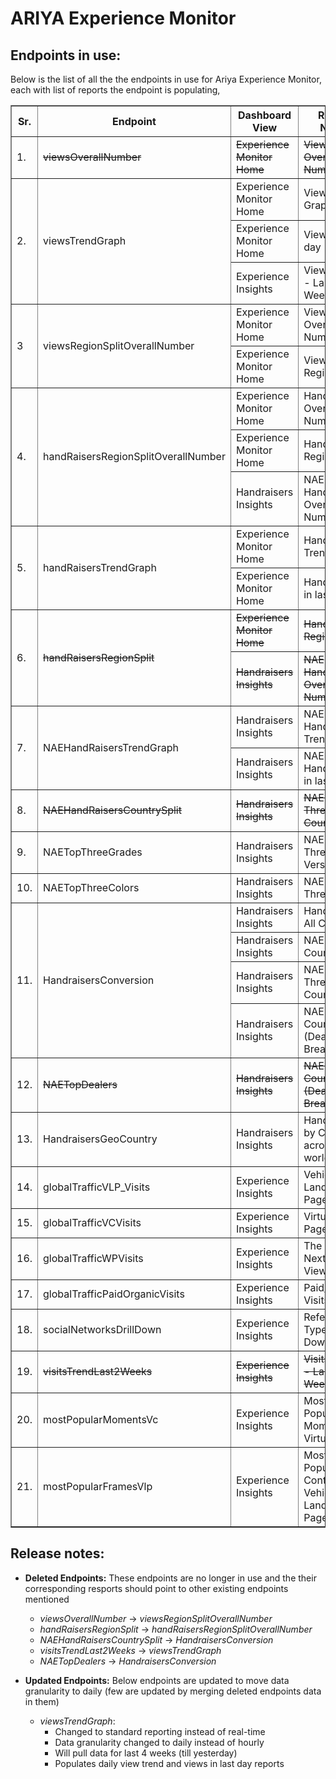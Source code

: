# ARIYA Experience Monitor

## Endpoints in use:

Below is the list of all the the endpoints in use for Ariya Experience Monitor, each with list of reports the endpoint is populating,

<table border=1>
<thead>
  <tr>
    <th>Sr.</th>
    <th>Endpoint</th>
    <th>Dashboard View</th>
    <th>Report Name</th>
  </tr>
</thead>
<tbody>
  <tr>
    <td>1.</td>
    <td><s>viewsOverallNumber</s></td>
    <td><s>Experience Monitor Home</s></td>
    <td><s>Views Overall Number</s></td>
  </tr>
  <tr>
    <td rowspan=3>2.</td>
    <td rowspan=3>viewsTrendGraph<br></td>
    <td>Experience Monitor Home</td>
    <td>Views Trend Graph</td>
  </tr>
  <tr>
    <td>Experience Monitor Home</td>
    <td>Views in last day</td>
  </tr>
  <tr>
    <td>Experience Insights</td>
    <td>Views Trend - Last 4 Weeks</td>
  </tr>
  <tr>
    <td rowspan=2>3<br></td>
    <td rowspan=2>viewsRegionSplitOverallNumber</td>
    <td>Experience Monitor Home</td>
    <td>Views Overall Number</td>
  </tr>
  <tr>
    <td>Experience Monitor Home</td>
    <td>Views Region Split</td>
  </tr>
  <tr>
    <td rowspan=3>4.</td>
    <td rowspan=3>handRaisersRegionSplitOverallNumber</td>
    <td>Experience Monitor Home</td>
    <td>Handraisers Overall Number</td>
  </tr>
  <tr>
    <td>Experience Monitor Home</td>
    <td>Handraisers Region Split</td>
  </tr>
  <tr>
    <td>Handraisers Insights</td>
    <td>NAE Handraisers Overall Number</td>
  </tr>
  <tr>
    <td rowspan=2>5.</td>
    <td rowspan=2>handRaisersTrendGraph</td>
    <td>Experience Monitor Home</td>
    <td>Handraisers Trend Graph</td>
  </tr>
  <tr>
    <td>Experience Monitor Home</td>
    <td>Handraisers in last day</td>
  </tr>
  <tr>
    <td rowspan=2>6.</td>
    <td rowspan=2><s>handRaisersRegionSplit</s></td>
    <td><s>Experience Monitor Home</s></td>
    <td><s>Handraisers Region Split</s></td>
  </tr>
  <tr>
    <td><s>Handraisers Insights</s></td>
    <td><s>NAE Handraisers Overall Number</s></td>
  </tr>
  <tr>
    <td rowspan=2>7.</td>
    <td rowspan=2>NAEHandRaisersTrendGraph</td>
    <td>Handraisers Insights</td>
    <td>NAE Handraisers Trend Graph</td>
  </tr>
  <tr>
    <td>Handraisers Insights</td>
    <td>NAE Handraisers in last day</td>
  </tr>
  <tr>
    <td>8.</td>
    <td><s>NAEHandRaisersCountrySplit</s></td>
    <td><s>Handraisers Insights</s></td>
    <td><s>NAE Top Three Countries</s></td>
  </tr>
  <tr>
    <td>9.</td>
    <td>NAETopThreeGrades</td>
    <td>Handraisers Insights</td>
    <td>NAE Top Three Versions</td>
  </tr>
  <tr>
    <td>10.</td>
    <td>NAETopThreeColors</td>
    <td>Handraisers Insights</td>
    <td>NAE Top Three Colors</td>
  </tr>
  <tr>
    <td rowspan=4>11.</td>
    <td rowspan=4>HandraisersConversion</td>
    <td>Handraisers Insights</td>
    <td>Handraisers All Countries</td>
  </tr>
  <tr>
    <td>Handraisers Insights</td>
    <td>NAE All Countries</td>
  </tr>
  <tr>
    <td>Handraisers Insights</td>
    <td>NAE Top Three Countries</td>
  </tr>
  <tr>
    <td>Handraisers Insights</td>
    <td>NAE All Countries (Dealer Breakdown)</td>
  </tr>
  <tr>
    <td>12.</td>
    <td><s>NAETopDealers</s></td>
    <td><s>Handraisers Insights</s></td>
    <td><s>NAE All Countries (Dealer Breakdown)</s></td>
  </tr>
  <tr>
    <td>13.</td>
    <td>HandraisersGeoCountry</td>
    <td>Handraisers Insights</td>
    <td>Handraisers by Cities across the world</td>
  </tr>
  <tr>
    <td>14.</td>
    <td>globalTrafficVLP_Visits</td>
    <td>Experience Insights</td>
    <td>Vehicle Landing Page Views</td>
  </tr>
  <tr>
    <td>15.</td>
    <td>globalTrafficVCVisits</td>
    <td>Experience Insights</td>
    <td>Virtual Car Page Views</td>
  </tr>
  <tr>
    <td>16.</td>
    <td>globalTrafficWPVisits</td>
    <td>Experience Insights</td>
    <td>The Nissan Next Page Views</td>
  </tr>
  <tr>
    <td>17.</td>
    <td>globalTrafficPaidOrganicVisits</td>
    <td>Experience Insights</td>
    <td>Paid/Organic Visits</td>
  </tr>
  <tr>
    <td>18.</td>
    <td>socialNetworksDrillDown</td>
    <td>Experience Insights</td>
    <td>Referrer Type Drill-Down</td>
  </tr>
  <tr>
    <td>19.</td>
    <td><s>visitsTrendLast2Weeks</s></td>
    <td><s>Experience Insights</s></td>
    <td><s>Visits Trend - Last 4 Weeks</s></td>
  </tr>
  <tr>
    <td>20.</td>
    <td>mostPopularMomentsVc</td>
    <td>Experience Insights</td>
    <td>Most Popular Moments on Virtual Car</td>
  </tr>
  <tr>
    <td>21.</td>
    <td>mostPopularFramesVlp</td>
    <td>Experience Insights</td>
    <td>Most Popular Content on Vehicle Landing Page</td>
  </tr>
</tbody>
</table>

## Release notes:

- **Deleted Endpoints:** These endpoints are no longer in use and the their corresponding resports should point to other existing endpoints mentioned
  - *viewsOverallNumber* -> *viewsRegionSplitOverallNumber*
  - *handRaisersRegionSplit* -> *handRaisersRegionSplitOverallNumber*
  - *NAEHandRaisersCountrySplit* -> *HandraisersConversion*
  - *visitsTrendLast2Weeks* -> *viewsTrendGraph*
  - *NAETopDealers* -> *HandraisersConversion*
  
- **Updated Endpoints:** Below endpoints are updated to move data granularity to daily (few are updated by merging deleted endpoints data in them)
  - *viewsTrendGraph*: 
    - Changed to standard reporting instead of real-time
    - Data granularity changed to daily instead of hourly 
    - Will pull data for last 4 weeks (till yesterday)
    - Populates daily view trend and views in last day reports